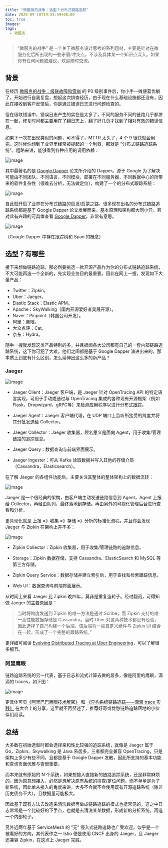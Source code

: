 ```yaml
---
title: "微服务的战争：选型？分布式链路追踪"
date: 2020-09-10T19:53:59+08:00
toc: true
images:
tags: 
  - 微服务
---
```



> “微服务的战争” 是一个关于微服务设计思考的系列题材，主要是针对在微服务化后所出现的一些矛盾/冲突点，不涉及具体某一个知识点深入。如果你有任何问题或建议，欢迎随时交流。

## 背景

在经历 [微服务的战争：级联故障和雪崩](https://eddycjy.com/posts/microservice/linkage/) 的 P0 级别事件后，你小手一摊便葛优躺了。开始进行自我复盘，想起这次排查经历，由于现在什么基础设施都还没有，因此在接收到客户反馈后，你是通过错误日志进行问题检查的。

但在级联错误中，错误日志产生的实在是太多了，不同的服务不同的链路几乎都挤在一起，修复时间都主要用在了翻日志上，翻了好几页才找到了相对有效的错误信息。

如果下一次在出现类似的问题，可不得了，MTTR 太久了，4 个 9 很快就会用完。这时候你想到了业界里经常被提起的一个利器，那就是 “分布式链路追踪系统”。粗略来讲，能够看到各种应用的调用依赖：

![image](https://image.eddycjy.com/e233f218a90b7a00b94b7f533a98c0a2.png)

其中最著名的是 [Google Dapper](https://storage.googleapis.com/pub-tools-public-publication-data/pdf/36356.pdf) 论文所介绍的 Dapper。源于 Google 为了解决可能由不同团队，不同语言，不同模块，部署在不同服务器，不同数据中心的所带来的软件复杂性（很难去分析，无法做定位），构建了一个的分布式跟踪系统：

![image](https://image.eddycjy.com/64214cb247989300859b98b61a844c2e.png)

自此就开启了业界在分布式链路的启发/启蒙之路，很多现在出名的分布式链路追踪系统都是基于 Google Dapper 论文发展而来，基本原理和架构都大同小异。若对此有兴趣的可具体查看 [Google Dapper](https://storage.googleapis.com/pub-tools-public-publication-data/pdf/36356.pdf)，非常有意思。

![image](https://image.eddycjy.com/65bd2c9b931f057d7307dfaaa8d5c433.png)

（Google Dapper 中存在跟踪树和 Span 的概念）

## 选型？有哪些

接下来想做链路追踪，那必然要挑选一款开源产品作为你的分布式链路追踪系统，不大可能再造一个全新的，先实现业务目的最重要。因此在网上一搜，发现如下大量产品：

- Twitter：Zipkin。
- Uber：Jaeger。
- Elastic Stack：Elastic APM。
- Apache：SkyWalking（国内开源爱好者吴晟开源）。
- Naver：Pinpoint（韩国公司开发）。
- 阿里：鹰眼。
- 大众点评：Cat。
- 京东：Hydra。

随手一搜就发现这类产品特别的多，并且据闻各大公司都有自己的一套内部链路追踪系统，这下你可犯了大难。他们之间都是基于 Google Dapper 演进出来的，那本质上到底有什么区别，怎么延伸出这么多的新产品？

### Jaeger

![image](https://image.eddycjy.com/1a672c2972602f1f154c1666c94e860a.png)

- Jaeger Client：Jaeger 客户端，是 Jaeger 针对 OpenTracing API 的特定语言实现，可用于手动或通过与 OpenTracing 集成的各种现有开源框架（例如Flask，Dropwizard，gRPC等）来检测应用程序以进行分布式跟踪。

- Jaeger Agent：Jaeger 客户端代理，在 UDP 端口上监听所接受的跨度并将其分批发送给 Collector。

- Jaeger Collector：Jaeger 收集器，顾名思义是面向 Agent，用于收集/管理链路的追踪信息。

- Jaeger Query：数据查询与前端界面展示。

- Jaeger Ingester：可从 Kafka 读取数据并写入其他的存储介质（Cassandra，Elasticsearch）。

在了解 Jaeger 的各组件功能后，主要关注其整体的整体架构上的数据流转：

![image](https://image.eddycjy.com/3d954d769e4e21c998c31336996d1a00.jpg)

Jaeger 是一个很经典的架构，由客户端主动发送链路信息到 Agent，Agent 上报给 Collector，再经由队列，最终落地到存储。再由另外的可视化管理后台进行查看和分析。

更具现化就是 上报 =》收集 =》存储 =》分析的标准化流程。并且你会发现 Jaeger 与 Zipkin 在架构上差不多：

![image](https://image.eddycjy.com/d694663f68fc1ed6bd8a467b2e49d958.png)

- Zipkin Collector：Zipkin 收集器，用于收集/管理链路的追踪信息。

- Storage：Zipkin 数据存储，支持 Cassandra、ElasticSearch 和 MySQL 等第三方存储。

- Zipkin Query Service：数据存储并建立索引后，用于查找和检索跟踪信息。

- Web UI：数据查询与前端界面展示。

从时间上来看 Jaeger 比 Zipkin 晚四年，莫非是重复造轮子。经过翻阅，可得知做 Jaeger 的主要原因是：
> 当时将跨度发送到 Zipkin 的唯一方法是通过 Scribe，而 Zipkin 支持的唯一高性能数据存储是 Cassandra。当时 Uber 对这两种技术都没有经验，因此选择了自己构建一个后端，该后端将一些自定义组件与 Zipkin UI 结合在一起，形成了一个完整的跟踪系统。” 

更详细可阅读 [Evolving Distributed Tracing at Uber Engineering](https://eng.uber.com/distributed-tracing/)，可以了解很多细节。

### 阿里鹰眼

链路追踪系统的另一代表，基于日志和流式计算去做的居多，像是阿里的鹰眼，滴滴的 traces，如下图：

![image](http://5b0988e595225.cdn.sohucs.com/images/20171007/2ba764f2df1e453998ae58ac852483ee.jpeg)

更具体可见[《阿里巴巴鹰眼技术解密》](https://myslide.cn/slides/696) 和 [《异构系统链路追踪——滴滴 trace 实践》](https://www.itdks.com/Home/Course/detail?id=3658) 在大会上的分享，这里就不再赘述了，推荐好奇或忧愁链路追踪落地的小伙伴们阅读。

## 总结

大多数在初始选型时都会选择亲和性比较强的追踪系统，就像是 Jaeger 属于 Go，Zipkin、Skywalking 是 Java 系居多，三者都完全兼容 OpenTracing，只是架构上多少有些不同，且都是基于 Google Dapper 发散，因此所支持的基本功能和查询页面优雅与否很重要。

而本来就有原始的 N 个系统，如果想接入直接新的链路追踪系统，还是非常麻烦的。因为原意想接入，必然是想解决原有系统的排查/定位问题，而不单单是为了新系统，因此单从接入的角度来讲，大多不会就不会使用既有开源追踪系统（除非历史债务不大），且数据量可能极大。

因此基于既有方法去改造来清洗数据再做成链路追踪的模式也挺常见的，这之中日志常常是一个比较好的下手点，也就是去清洗某某数据，形成新的分析系统，再造一个内部轮子。

另外近两年基于 ServiceMesh 的 ”无” 侵入式链路追踪也广受欢迎，似乎是一个被看好的方向，其代表作之一 Istio 便是使用 CNCF 出身的 Jaeger，且 Jaeger 还兼容 Zipkin，在这点上 Jaeger 完胜。